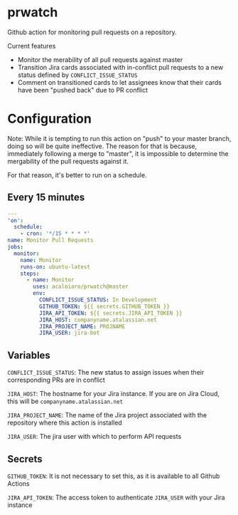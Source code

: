 # prwatch
Github action for monitoring pull requests on a repository.

Current features
* Monitor the merability of all pull requests against master
* Transition Jira cards associated with in-conflict pull requests to a new status defined by `CONFLICT_ISSUE_STATUS`
* Comment on transitioned cards to let assignees know that their cards have been "pushed back" due to PR conflict

# Configuration

Note: While it is tempting to run this action on "push" to your master branch, doing so will be quite ineffective. The
reason for that is because, immediately following a merge to "master", it is impossible to determine the mergability of the
pull requests against it.

For that reason, it's better to run on a schedule.

## Every 15 minutes
```yaml
---
'on':
  schedule:
    - cron: '*/15 * * * *'
name: Monitor Pull Requests
jobs:
  monitor:
    name: Monitor
    runs-on: ubuntu-latest
    steps:
      - name: Monitor
        uses: acaloiaro/prwatch@master
        env:
          CONFLICT_ISSUE_STATUS: In Development
          GITHUB_TOKEN: ${{ secrets.GITHUB_TOKEN }}
          JIRA_API_TOKEN: ${{ secrets.JIRA_API_TOKEN }}
          JIRA_HOST: companyname.atalassian.net
          JIRA_PROJECT_NAME: PROJNAME
          JIRA_USER: jira-bot
```

## Variables
`CONFLICT_ISSUE_STATUS`: The new status to assign issues when their corresponding PRs are in conflict

`JIRA_HOST`: The hostname for your Jira instance. If you are on Jira Cloud, this will be `companyname.atalassian.net`

`JIRA_PROJECT_NAME`: The name of the Jira project associated with the repository where this action is installed

`JIRA_USER`: The jira user with which to perform API requests

## Secrets
`GITHUB_TOKEN`: It is not necessary to set this, as it is available to all Github Actions

`JIRA_API_TOKEN`: The access token to authenticate `JIRA_USER` with your Jira instance
